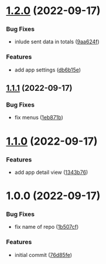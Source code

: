 # [1.2.0](https://github.com/garredow/netstat-kaios/compare/v1.1.1...v1.2.0) (2022-09-17)


### Bug Fixes

* inlude sent data in totals ([9aa624f](https://github.com/garredow/netstat-kaios/commit/9aa624f15bbe8a44743500df20c576f16b0aac01))


### Features

* add app settings ([db6b15e](https://github.com/garredow/netstat-kaios/commit/db6b15e2a1eae12ced796b2e270de2263a0c1657))

## [1.1.1](https://github.com/garredow/netstat-kaios/compare/v1.1.0...v1.1.1) (2022-09-17)


### Bug Fixes

* fix menus ([1eb871b](https://github.com/garredow/netstat-kaios/commit/1eb871b810c630c9e62c75b12ddb6702bbaaad27))

# [1.1.0](https://github.com/garredow/netstat-kaios/compare/v1.0.0...v1.1.0) (2022-09-17)


### Features

* add app detail view ([1343b76](https://github.com/garredow/netstat-kaios/commit/1343b7688812df9f83062728f192bd5ed380d476))

# 1.0.0 (2022-09-17)


### Bug Fixes

* fix name of repo ([1b507cf](https://github.com/garredow/netstat-kaios/commit/1b507cf1975eba4d274f287d5347bbb43af1527f))


### Features

* initial commit ([76d85fe](https://github.com/garredow/netstat-kaios/commit/76d85fe37d293ed2dfc27cba12d39ecfb626b2b8))
